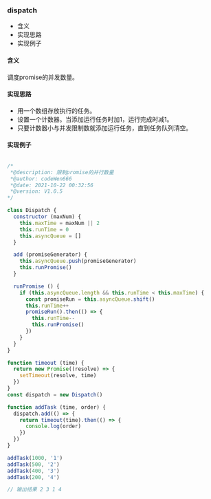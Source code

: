 ### dispatch

- 含义
- 实现思路
- 实现例子

#### 含义

调度promise的并发数量。

#### 实现思路

- 用一个数组存放执行的任务。
- 设置一个计数器。当添加运行任务时加1，运行完成时减1。
- 只要计数器小与并发限制数就添加运行任务，直到任务队列清空。

#### 实现例子

```js

/*
 *@description: 限制promise的并行数量
 *@author: codeWen666
 *@date: 2021-10-22 00:32:56
 *@version: V1.0.5
*/

class Dispatch {
  constructor (maxNum) {
    this.maxTime = maxNum || 2
    this.runTime = 0
    this.asyncQueue = []
  }

  add (promiseGenerator) {
    this.asyncQueue.push(promiseGenerator)
    this.runPromise()
  }

  runPromise () {
    if (this.asyncQueue.length && this.runTime < this.maxTime) {
      const promiseRun = this.asyncQueue.shift()
      this.runTime++
      promiseRun().then(() => {
        this.runTime--
        this.runPromise()
      })
    }
  }
}

function timeout (time) {
  return new Promise((resolve) => {
    setTimeout(resolve, time)
  })
}
const dispatch = new Dispatch()

function addTask (time, order) {
  dispatch.add(() => {
    return timeout(time).then(() => {
      console.log(order)
    })
  })
}

addTask(1000, '1')
addTask(500, '2')
addTask(400, '3')
addTask(200, '4')

// 输出结果 2 3 1 4

```

